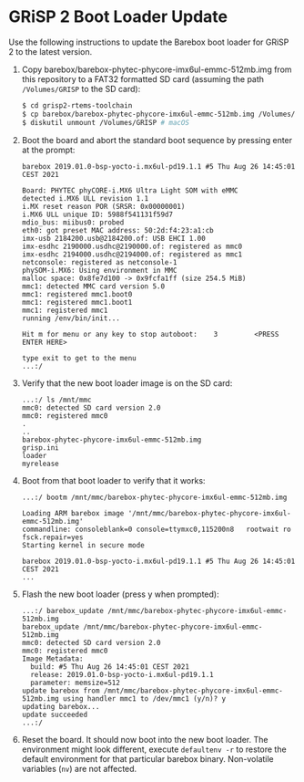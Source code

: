 # GRiSP 2 Boot Loader Update

Use the following instructions to update the Barebox boot loader for GRiSP 2 to the latest version.

1. Copy barebox/barebox-phytec-phycore-imx6ul-emmc-512mb.img from this repository to a FAT32 formatted SD card (assuming the path `/Volumes/GRISP` to the SD card):

   ```sh
   $ cd grisp2-rtems-toolchain
   $ cp barebox/barebox-phytec-phycore-imx6ul-emmc-512mb.img /Volumes/GRISP/
   $ diskutil unmount /Volumes/GRISP # macOS
   ```

2. Boot the board and abort the standard boot sequence by pressing enter at the prompt:

   ```
   barebox 2019.01.0-bsp-yocto-i.mx6ul-pd19.1.1 #5 Thu Aug 26 14:45:01 CEST 2021
   
   Board: PHYTEC phyCORE-i.MX6 Ultra Light SOM with eMMC
   detected i.MX6 ULL revision 1.1
   i.MX reset reason POR (SRSR: 0x00000001)
   i.MX6 ULL unique ID: 5988f541131f59d7
   mdio_bus: miibus0: probed
   eth0: got preset MAC address: 50:2d:f4:23:a1:cb
   imx-usb 2184200.usb@2184200.of: USB EHCI 1.00
   imx-esdhc 2190000.usdhc@2190000.of: registered as mmc0
   imx-esdhc 2194000.usdhc@2194000.of: registered as mmc1
   netconsole: registered as netconsole-1
   phySOM-i.MX6: Using environment in MMC
   malloc space: 0x8fe7d100 -> 0x9fcfa1ff (size 254.5 MiB)
   mmc1: detected MMC card version 5.0
   mmc1: registered mmc1.boot0
   mmc1: registered mmc1.boot1
   mmc1: registered mmc1
   running /env/bin/init...
   
   Hit m for menu or any key to stop autoboot:    3         <PRESS ENTER HERE>
   
   type exit to get to the menu
   ...:/
   ```

3. Verify that the new boot loader image is on the SD card:

   ```
   ...:/ ls /mnt/mmc 
   mmc0: detected SD card version 2.0
   mmc0: registered mmc0
   .
   ..
   barebox-phytec-phycore-imx6ul-emmc-512mb.img
   grisp.ini
   loader
   myrelease
   ```

4. Boot from that boot loader to verify that it works:

   ```
   ...:/ bootm /mnt/mmc/barebox-phytec-phycore-imx6ul-emmc-512mb.img 
   
   Loading ARM barebox image '/mnt/mmc/barebox-phytec-phycore-imx6ul-emmc-512mb.img'
   commandline: consoleblank=0 console=ttymxc0,115200n8   rootwait ro fsck.repair=yes
   Starting kernel in secure mode
   
   barebox 2019.01.0-bsp-yocto-i.mx6ul-pd19.1.1 #5 Thu Aug 26 14:45:01 CEST 2021
   ...
   
5. Flash the new boot loader (press y when prompted):

   ```
   ...:/ barebox_update /mnt/mmc/barebox-phytec-phycore-imx6ul-emmc-512mb.img 
   barebox_update /mnt/mmc/barebox-phytec-phycore-imx6ul-emmc-512mb.img
   mmc0: detected SD card version 2.0
   mmc0: registered mmc0
   Image Metadata:
     build: #5 Thu Aug 26 14:45:01 CEST 2021
     release: 2019.01.0-bsp-yocto-i.mx6ul-pd19.1.1
     parameter: memsize=512
   update barebox from /mnt/mmc/barebox-phytec-phycore-imx6ul-emmc-512mb.img using handler mmc1 to /dev/mmc1 (y/n)? y 
   updating barebox...
   update succeeded
   ...:/
   ```

6. Reset the board. It should now boot into the new boot loader. The environment might look different, execute `defaultenv -r` to restore the default environment for that particular barebox binary. Non-volatile variables (`nv`) are not affected.

